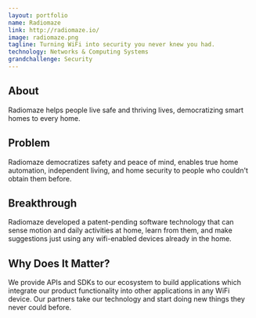 ```yaml
---
layout: portfolio
name: Radiomaze
link: http://radiomaze.io/
image: radiomaze.png
tagline: Turning WiFi into security you never knew you had.
technology: Networks & Computing Systems
grandchallenge: Security
---
```

## About

Radiomaze helps people live safe and thriving lives, democratizing smart homes to every home. 

## Problem

Radiomaze democratizes safety and peace of mind, enables true home automation, independent living, and home security to people who couldn't obtain them before.

## Breakthrough

Radiomaze developed a patent-pending software technology that can sense motion and daily activities at home, learn from them, and make suggestions just using any wifi-enabled devices already in the home. 

## Why Does It Matter?

We provide APIs and SDKs to our ecosystem to build applications which integrate our product functionality into other applications in any WiFi device. Our partners take our technology and start doing new things they never could before. 